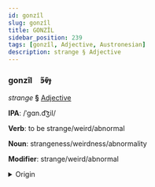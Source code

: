 ```yaml
---
id: gonzîl
slug: gonzîl
title: GONZÎL
sidebar_position: 239
tags: [gonzîl, Adjective, Austronesian]
description: strange § Adjective
---
```


### gonzîl&emsp;<span kind="abugida">ꜿ̃ⱴ͊ɟ</span>

*strange* **§** [Adjective](../../tags/Adjective)

**IPA**: /ˈgɑn.d͡ʒil/

**Verb**: to be strange/weird/abnormal

**Noun**: strangeness/weirdness/abnormality

**Modifier**: strange/weird/abnormal

<details>
    <summary>Origin</summary>
    Malay ݢنجيل‎ ganjil /ɡand͡ʒil/<br/>
    <em>Austronesian Language Family</em>
</details>